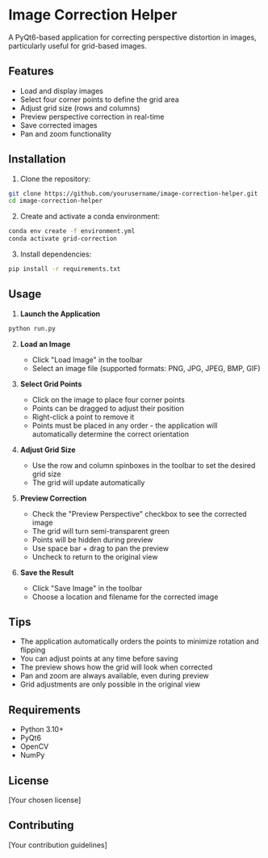 # Image Correction Helper

A PyQt6-based application for correcting perspective distortion in images, particularly useful for grid-based images.

## Features

- Load and display images
- Select four corner points to define the grid area
- Adjust grid size (rows and columns)
- Preview perspective correction in real-time
- Save corrected images
- Pan and zoom functionality

## Installation

1. Clone the repository:
```bash
git clone https://github.com/yourusername/image-correction-helper.git
cd image-correction-helper
```

2. Create and activate a conda environment:
```bash
conda env create -f environment.yml
conda activate grid-correction
```

3. Install dependencies:
```bash
pip install -r requirements.txt
```

## Usage

1. **Launch the Application**
```bash
python run.py
```

2. **Load an Image**
   - Click "Load Image" in the toolbar
   - Select an image file (supported formats: PNG, JPG, JPEG, BMP, GIF)

3. **Select Grid Points**
   - Click on the image to place four corner points
   - Points can be dragged to adjust their position
   - Right-click a point to remove it
   - Points must be placed in any order - the application will automatically determine the correct orientation

4. **Adjust Grid Size**
   - Use the row and column spinboxes in the toolbar to set the desired grid size
   - The grid will update automatically

5. **Preview Correction**
   - Check the "Preview Perspective" checkbox to see the corrected image
   - The grid will turn semi-transparent green
   - Points will be hidden during preview
   - Use space bar + drag to pan the preview
   - Uncheck to return to the original view

6. **Save the Result**
   - Click "Save Image" in the toolbar
   - Choose a location and filename for the corrected image

## Tips

- The application automatically orders the points to minimize rotation and flipping
- You can adjust points at any time before saving
- The preview shows how the grid will look when corrected
- Pan and zoom are always available, even during preview
- Grid adjustments are only possible in the original view

## Requirements

- Python 3.10+
- PyQt6
- OpenCV
- NumPy

## License

[Your chosen license]

## Contributing

[Your contribution guidelines] 